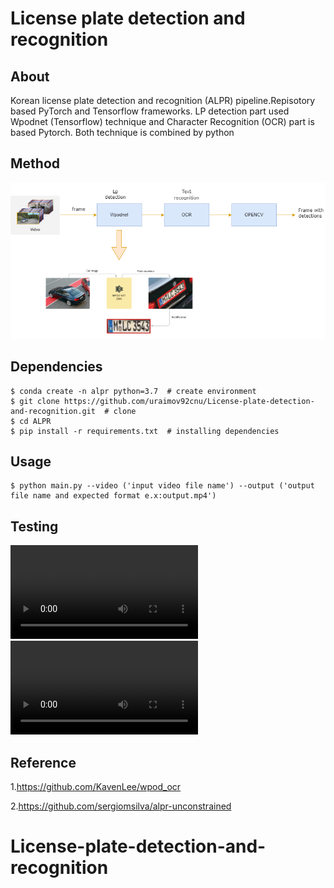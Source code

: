# License plate detection and recognition #
## About ##
 Korean  license plate detection and recognition (ALPR) pipeline.Repisotory based PyTorch and Tensorflow frameworks.
 LP detection part used Wpodnet (Tensorflow) technique and Character Recognition (OCR) part is based Pytorch. Both technique is combined by python    
## Method ##
![](algorithm.png)

## Dependencies ##
```
$ conda create -n alpr python=3.7  # create environment
$ git clone https://github.com/uraimov92cnu/License-plate-detection-and-recognition.git  # clone
$ cd ALPR 
$ pip install -r requirements.txt  # installing dependencies
```
## Usage ##
```
$ python main.py --video ('input video file name') --output ('output file name and expected format e.x:output.mp4')
```
## Testing ##
![](output_car_2.mp4)
![](output_car_3.mp4)
## Reference ##
1.https://github.com/KavenLee/wpod_ocr

2.https://github.com/sergiomsilva/alpr-unconstrained
# License-plate-detection-and-recognition
